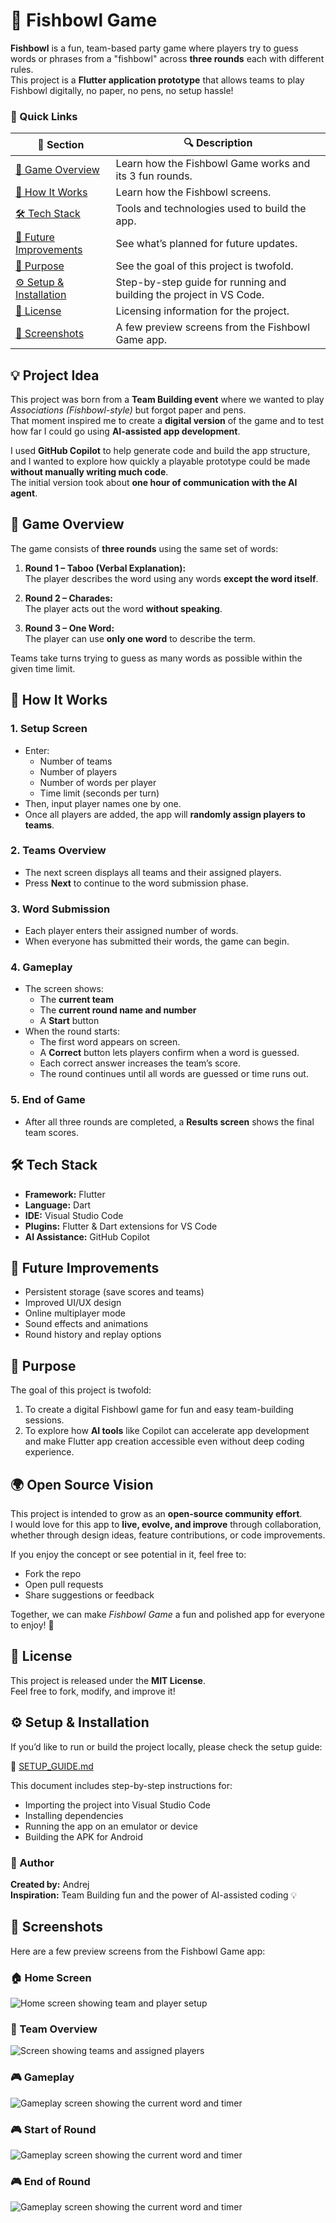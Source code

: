 # 🐠 Fishbowl Game

**Fishbowl** is a fun, team-based party game where players try to guess words or phrases from a "fishbowl" across **three rounds** each with different rules.  
This project is a **Flutter application prototype** that allows teams to play Fishbowl digitally, no paper, no pens, no setup hassle!

### 🔗 Quick Links

| 📘 Section | 🔍 Description |
|-------------|----------------|
| [🎯 Game Overview](#-game-overview) | Learn how the Fishbowl Game works and its 3 fun rounds. |
| [🧩 How It Works](#-how-it-works) | Learn how the Fishbowl screens. |
| [🛠️ Tech Stack](#️-tech-stack) | Tools and technologies used to build the app. |
| [🚀 Future Improvements](#-future-improvements) | See what’s planned for future updates. |
| [📱 Purpose](#-purpose) | See the goal of this project is twofold. |
| [⚙️ Setup & Installation](./SETUP_GUIDE.md) | Step-by-step guide for running and building the project in VS Code. |
| [📄 License](#-license) | Licensing information for the project. |
| [📸 Screenshots](#-screenshots) | A few preview screens from the Fishbowl Game app. |

## 💡 Project Idea

This project was born from a **Team Building event** where we wanted to play *Associations (Fishbowl-style)* but forgot paper and pens.  
That moment inspired me to create a **digital version** of the game and to test how far I could go using **AI-assisted app development**.

I used **GitHub Copilot** to help generate code and build the app structure, and I wanted to explore how quickly a playable prototype could be made **without manually writing much code**.  
The initial version took about **one hour of communication with the AI agent**.

## 🎯 Game Overview

The game consists of **three rounds** using the same set of words:

1. **Round 1 – Taboo (Verbal Explanation):**  
   The player describes the word using any words **except the word itself**.

2. **Round 2 – Charades:**  
   The player acts out the word **without speaking**.

3. **Round 3 – One Word:**  
   The player can use **only one word** to describe the term.

Teams take turns trying to guess as many words as possible within the given time limit.


## 🧩 How It Works

### **1. Setup Screen**
- Enter:
  - Number of teams  
  - Number of players  
  - Number of words per player  
  - Time limit (seconds per turn)
- Then, input player names one by one.
- Once all players are added, the app will **randomly assign players to teams**.

### **2. Teams Overview**
- The next screen displays all teams and their assigned players.
- Press **Next** to continue to the word submission phase.

### **3. Word Submission**
- Each player enters their assigned number of words.
- When everyone has submitted their words, the game can begin.

### **4. Gameplay**
- The screen shows:
  - The **current team**
  - The **current round name and number**
  - A **Start** button
- When the round starts:
  - The first word appears on screen.
  - A **Correct** button lets players confirm when a word is guessed.
  - Each correct answer increases the team’s score.
  - The round continues until all words are guessed or time runs out.

### **5. End of Game**
- After all three rounds are completed, a **Results screen** shows the final team scores.


## 🛠️ Tech Stack

- **Framework:** Flutter  
- **Language:** Dart  
- **IDE:** Visual Studio Code  
- **Plugins:** Flutter & Dart extensions for VS Code  
- **AI Assistance:** GitHub Copilot  


## 🚀 Future Improvements

- Persistent storage (save scores and teams)
- Improved UI/UX design
- Online multiplayer mode
- Sound effects and animations
- Round history and replay options


## 📱 Purpose

The goal of this project is twofold:
1. To create a digital Fishbowl game for fun and easy team-building sessions.  
2. To explore how **AI tools** like Copilot can accelerate app development and make Flutter app creation accessible even without deep coding experience.

## 🌍 Open Source Vision

This project is intended to grow as an **open-source community effort**.  
I would love for this app to **live, evolve, and improve** through collaboration, whether through design ideas, feature contributions, or code improvements.  

If you enjoy the concept or see potential in it, feel free to:
- Fork the repo  
- Open pull requests  
- Share suggestions or feedback  

Together, we can make *Fishbowl Game* a fun and polished app for everyone to enjoy! 💪

## 📄 License

This project is released under the **MIT License**.  
Feel free to fork, modify, and improve it!

## ⚙️ Setup & Installation

If you’d like to run or build the project locally, please check the setup guide:

📄 [SETUP_GUIDE.md](./SETUP_GUIDE.md)

This document includes step-by-step instructions for:
- Importing the project into Visual Studio Code  
- Installing dependencies  
- Running the app on an emulator or device  
- Building the APK for Android

### 👤 Author

**Created by:** Andrej  
**Inspiration:** Team Building fun and the power of AI-assisted coding 💡

## 📸 Screenshots

Here are a few preview screens from the Fishbowl Game app:

### 🏠 Home Screen
![Home screen showing team and player setup](assets/screenshots/home_screen.png)

### 👥 Team Overview
![Screen showing teams and assigned players](assets/screenshots/teams_screen.png)

### 🎮 Gameplay
![Gameplay screen showing the current word and timer](assets/screenshots/gameplay_screen.png)

### 🎮 Start of Round
![Gameplay screen showing the current word and timer](assets/screenshots/round_start.png)

### 🎮 End of Round
![Gameplay screen showing the current word and timer](assets/screenshots/end_round.png)